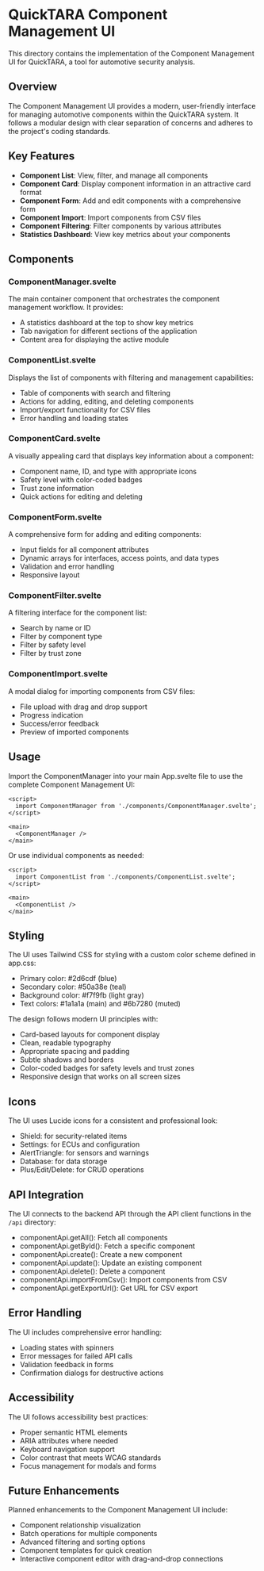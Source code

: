 # QuickTARA Component Management UI

This directory contains the implementation of the Component Management UI for QuickTARA, a tool for automotive security analysis.

## Overview

The Component Management UI provides a modern, user-friendly interface for managing automotive components within the QuickTARA system. It follows a modular design with clear separation of concerns and adheres to the project's coding standards.

## Key Features

- **Component List**: View, filter, and manage all components
- **Component Card**: Display component information in an attractive card format
- **Component Form**: Add and edit components with a comprehensive form
- **Component Import**: Import components from CSV files
- **Component Filtering**: Filter components by various attributes
- **Statistics Dashboard**: View key metrics about your components

## Components

### ComponentManager.svelte

The main container component that orchestrates the component management workflow. It provides:

- A statistics dashboard at the top to show key metrics
- Tab navigation for different sections of the application
- Content area for displaying the active module

### ComponentList.svelte

Displays the list of components with filtering and management capabilities:

- Table of components with search and filtering
- Actions for adding, editing, and deleting components
- Import/export functionality for CSV files
- Error handling and loading states

### ComponentCard.svelte

A visually appealing card that displays key information about a component:

- Component name, ID, and type with appropriate icons
- Safety level with color-coded badges
- Trust zone information
- Quick actions for editing and deleting

### ComponentForm.svelte

A comprehensive form for adding and editing components:

- Input fields for all component attributes
- Dynamic arrays for interfaces, access points, and data types
- Validation and error handling
- Responsive layout

### ComponentFilter.svelte

A filtering interface for the component list:

- Search by name or ID
- Filter by component type
- Filter by safety level
- Filter by trust zone

### ComponentImport.svelte

A modal dialog for importing components from CSV files:

- File upload with drag and drop support
- Progress indication
- Success/error feedback
- Preview of imported components

## Usage

Import the ComponentManager into your main App.svelte file to use the complete Component Management UI:

```svelte
<script>
  import ComponentManager from './components/ComponentManager.svelte';
</script>

<main>
  <ComponentManager />
</main>
```

Or use individual components as needed:

```svelte
<script>
  import ComponentList from './components/ComponentList.svelte';
</script>

<main>
  <ComponentList />
</main>
```

## Styling

The UI uses Tailwind CSS for styling with a custom color scheme defined in app.css:

- Primary color: #2d6cdf (blue)
- Secondary color: #50a38e (teal)
- Background color: #f7f9fb (light gray)
- Text colors: #1a1a1a (main) and #6b7280 (muted)

The design follows modern UI principles with:

- Card-based layouts for component display
- Clean, readable typography
- Appropriate spacing and padding
- Subtle shadows and borders
- Color-coded badges for safety levels and trust zones
- Responsive design that works on all screen sizes

## Icons

The UI uses Lucide icons for a consistent and professional look:

- Shield: for security-related items
- Settings: for ECUs and configuration
- AlertTriangle: for sensors and warnings
- Database: for data storage
- Plus/Edit/Delete: for CRUD operations

## API Integration

The UI connects to the backend API through the API client functions in the `/api` directory:

- componentApi.getAll(): Fetch all components
- componentApi.getById(): Fetch a specific component
- componentApi.create(): Create a new component
- componentApi.update(): Update an existing component
- componentApi.delete(): Delete a component
- componentApi.importFromCsv(): Import components from CSV
- componentApi.getExportUrl(): Get URL for CSV export

## Error Handling

The UI includes comprehensive error handling:

- Loading states with spinners
- Error messages for failed API calls
- Validation feedback in forms
- Confirmation dialogs for destructive actions

## Accessibility

The UI follows accessibility best practices:

- Proper semantic HTML elements
- ARIA attributes where needed
- Keyboard navigation support
- Color contrast that meets WCAG standards
- Focus management for modals and forms

## Future Enhancements

Planned enhancements to the Component Management UI include:

- Component relationship visualization
- Batch operations for multiple components
- Advanced filtering and sorting options
- Component templates for quick creation
- Interactive component editor with drag-and-drop connections
